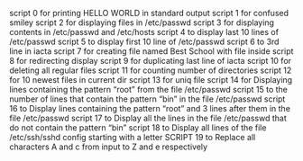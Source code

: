 script 0 for printing HELLO WORLD in standard output
script 1 for confused smiley
script 2 for displaying files in /etc/passwd
script 3 for displaying contents in /etc/passwd and /etc/hosts
script 4 to display last 10 lines of /etc/passwd
script 5 to display first 10 line of /etc/passwd
script 6 to 3rd line in iacta
script 7 for creating file named Best School with file inside
script 8 for redirecting display
script 9 for duplicating last line of iacta
script 10 for deleting all regular files
script 11 for counting number of directories
script 12 for 10 newest files in current dir
script 13 for uniq file
script 14 for Displaying lines containing the pattern “root” from the file /etc/passwd
script 15 to the number of lines that contain the pattern “bin” in the file /etc/passwd
script 16 to Display lines containing the pattern “root” and 3 lines after them in the file /etc/passwd
script 17 to Display all the lines in the file /etc/passwd that do not contain the pattern “bin”
script 18 to Display all lines of the file /etc/ssh/sshd config starting with a letter
SCRIPT 19 to Replace all characters A and c from input to Z and e respectively

